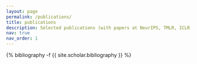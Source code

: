 ```yaml
---
layout: page
permalink: /publications/
title: publications
description: Selected publications (with papers at NeurIPS, TMLR, ICLR, and other venues)
nav: true
nav_order: 1
---
```

<!-- _pages/publications.md -->
<div class="publications">

{% bibliography -f {{ site.scholar.bibliography }} %}

</div>
